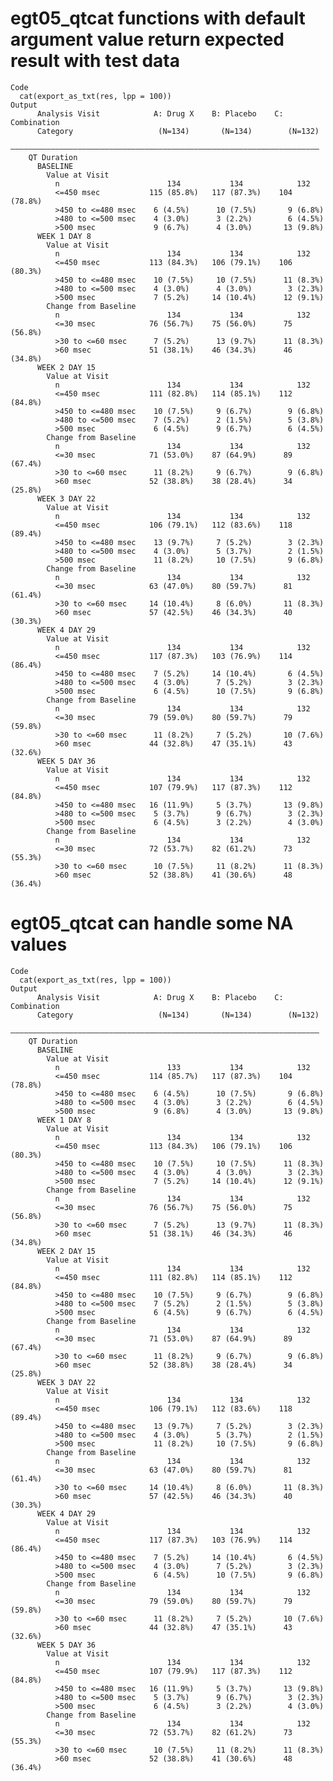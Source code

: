 # egt05_qtcat functions with default argument value return expected result with test data

    Code
      cat(export_as_txt(res, lpp = 100))
    Output
          Analysis Visit            A: Drug X    B: Placebo    C: Combination
          Category                   (N=134)       (N=134)        (N=132)    
        —————————————————————————————————————————————————————————————————————
        QT Duration                                                          
          BASELINE                                                           
            Value at Visit                                                   
              n                        134           134            132      
              <=450 msec           115 (85.8%)   117 (87.3%)    104 (78.8%)  
              >450 to <=480 msec    6 (4.5%)      10 (7.5%)       9 (6.8%)   
              >480 to <=500 msec    4 (3.0%)      3 (2.2%)        6 (4.5%)   
              >500 msec             9 (6.7%)      4 (3.0%)       13 (9.8%)   
          WEEK 1 DAY 8                                                       
            Value at Visit                                                   
              n                        134           134            132      
              <=450 msec           113 (84.3%)   106 (79.1%)    106 (80.3%)  
              >450 to <=480 msec    10 (7.5%)     10 (7.5%)      11 (8.3%)   
              >480 to <=500 msec    4 (3.0%)      4 (3.0%)        3 (2.3%)   
              >500 msec             7 (5.2%)     14 (10.4%)      12 (9.1%)   
            Change from Baseline                                             
              n                        134           134            132      
              <=30 msec            76 (56.7%)    75 (56.0%)      75 (56.8%)  
              >30 to <=60 msec      7 (5.2%)      13 (9.7%)      11 (8.3%)   
              >60 msec             51 (38.1%)    46 (34.3%)      46 (34.8%)  
          WEEK 2 DAY 15                                                      
            Value at Visit                                                   
              n                        134           134            132      
              <=450 msec           111 (82.8%)   114 (85.1%)    112 (84.8%)  
              >450 to <=480 msec    10 (7.5%)     9 (6.7%)        9 (6.8%)   
              >480 to <=500 msec    7 (5.2%)      2 (1.5%)        5 (3.8%)   
              >500 msec             6 (4.5%)      9 (6.7%)        6 (4.5%)   
            Change from Baseline                                             
              n                        134           134            132      
              <=30 msec            71 (53.0%)    87 (64.9%)      89 (67.4%)  
              >30 to <=60 msec      11 (8.2%)     9 (6.7%)        9 (6.8%)   
              >60 msec             52 (38.8%)    38 (28.4%)      34 (25.8%)  
          WEEK 3 DAY 22                                                      
            Value at Visit                                                   
              n                        134           134            132      
              <=450 msec           106 (79.1%)   112 (83.6%)    118 (89.4%)  
              >450 to <=480 msec    13 (9.7%)     7 (5.2%)        3 (2.3%)   
              >480 to <=500 msec    4 (3.0%)      5 (3.7%)        2 (1.5%)   
              >500 msec             11 (8.2%)     10 (7.5%)       9 (6.8%)   
            Change from Baseline                                             
              n                        134           134            132      
              <=30 msec            63 (47.0%)    80 (59.7%)      81 (61.4%)  
              >30 to <=60 msec     14 (10.4%)     8 (6.0%)       11 (8.3%)   
              >60 msec             57 (42.5%)    46 (34.3%)      40 (30.3%)  
          WEEK 4 DAY 29                                                      
            Value at Visit                                                   
              n                        134           134            132      
              <=450 msec           117 (87.3%)   103 (76.9%)    114 (86.4%)  
              >450 to <=480 msec    7 (5.2%)     14 (10.4%)       6 (4.5%)   
              >480 to <=500 msec    4 (3.0%)      7 (5.2%)        3 (2.3%)   
              >500 msec             6 (4.5%)      10 (7.5%)       9 (6.8%)   
            Change from Baseline                                             
              n                        134           134            132      
              <=30 msec            79 (59.0%)    80 (59.7%)      79 (59.8%)  
              >30 to <=60 msec      11 (8.2%)     7 (5.2%)       10 (7.6%)   
              >60 msec             44 (32.8%)    47 (35.1%)      43 (32.6%)  
          WEEK 5 DAY 36                                                      
            Value at Visit                                                   
              n                        134           134            132      
              <=450 msec           107 (79.9%)   117 (87.3%)    112 (84.8%)  
              >450 to <=480 msec   16 (11.9%)     5 (3.7%)       13 (9.8%)   
              >480 to <=500 msec    5 (3.7%)      9 (6.7%)        3 (2.3%)   
              >500 msec             6 (4.5%)      3 (2.2%)        4 (3.0%)   
            Change from Baseline                                             
              n                        134           134            132      
              <=30 msec            72 (53.7%)    82 (61.2%)      73 (55.3%)  
              >30 to <=60 msec      10 (7.5%)     11 (8.2%)      11 (8.3%)   
              >60 msec             52 (38.8%)    41 (30.6%)      48 (36.4%)  

# egt05_qtcat can handle some NA values

    Code
      cat(export_as_txt(res, lpp = 100))
    Output
          Analysis Visit            A: Drug X    B: Placebo    C: Combination
          Category                   (N=134)       (N=134)        (N=132)    
        —————————————————————————————————————————————————————————————————————
        QT Duration                                                          
          BASELINE                                                           
            Value at Visit                                                   
              n                        133           134            132      
              <=450 msec           114 (85.7%)   117 (87.3%)    104 (78.8%)  
              >450 to <=480 msec    6 (4.5%)      10 (7.5%)       9 (6.8%)   
              >480 to <=500 msec    4 (3.0%)      3 (2.2%)        6 (4.5%)   
              >500 msec             9 (6.8%)      4 (3.0%)       13 (9.8%)   
          WEEK 1 DAY 8                                                       
            Value at Visit                                                   
              n                        134           134            132      
              <=450 msec           113 (84.3%)   106 (79.1%)    106 (80.3%)  
              >450 to <=480 msec    10 (7.5%)     10 (7.5%)      11 (8.3%)   
              >480 to <=500 msec    4 (3.0%)      4 (3.0%)        3 (2.3%)   
              >500 msec             7 (5.2%)     14 (10.4%)      12 (9.1%)   
            Change from Baseline                                             
              n                        134           134            132      
              <=30 msec            76 (56.7%)    75 (56.0%)      75 (56.8%)  
              >30 to <=60 msec      7 (5.2%)      13 (9.7%)      11 (8.3%)   
              >60 msec             51 (38.1%)    46 (34.3%)      46 (34.8%)  
          WEEK 2 DAY 15                                                      
            Value at Visit                                                   
              n                        134           134            132      
              <=450 msec           111 (82.8%)   114 (85.1%)    112 (84.8%)  
              >450 to <=480 msec    10 (7.5%)     9 (6.7%)        9 (6.8%)   
              >480 to <=500 msec    7 (5.2%)      2 (1.5%)        5 (3.8%)   
              >500 msec             6 (4.5%)      9 (6.7%)        6 (4.5%)   
            Change from Baseline                                             
              n                        134           134            132      
              <=30 msec            71 (53.0%)    87 (64.9%)      89 (67.4%)  
              >30 to <=60 msec      11 (8.2%)     9 (6.7%)        9 (6.8%)   
              >60 msec             52 (38.8%)    38 (28.4%)      34 (25.8%)  
          WEEK 3 DAY 22                                                      
            Value at Visit                                                   
              n                        134           134            132      
              <=450 msec           106 (79.1%)   112 (83.6%)    118 (89.4%)  
              >450 to <=480 msec    13 (9.7%)     7 (5.2%)        3 (2.3%)   
              >480 to <=500 msec    4 (3.0%)      5 (3.7%)        2 (1.5%)   
              >500 msec             11 (8.2%)     10 (7.5%)       9 (6.8%)   
            Change from Baseline                                             
              n                        134           134            132      
              <=30 msec            63 (47.0%)    80 (59.7%)      81 (61.4%)  
              >30 to <=60 msec     14 (10.4%)     8 (6.0%)       11 (8.3%)   
              >60 msec             57 (42.5%)    46 (34.3%)      40 (30.3%)  
          WEEK 4 DAY 29                                                      
            Value at Visit                                                   
              n                        134           134            132      
              <=450 msec           117 (87.3%)   103 (76.9%)    114 (86.4%)  
              >450 to <=480 msec    7 (5.2%)     14 (10.4%)       6 (4.5%)   
              >480 to <=500 msec    4 (3.0%)      7 (5.2%)        3 (2.3%)   
              >500 msec             6 (4.5%)      10 (7.5%)       9 (6.8%)   
            Change from Baseline                                             
              n                        134           134            132      
              <=30 msec            79 (59.0%)    80 (59.7%)      79 (59.8%)  
              >30 to <=60 msec      11 (8.2%)     7 (5.2%)       10 (7.6%)   
              >60 msec             44 (32.8%)    47 (35.1%)      43 (32.6%)  
          WEEK 5 DAY 36                                                      
            Value at Visit                                                   
              n                        134           134            132      
              <=450 msec           107 (79.9%)   117 (87.3%)    112 (84.8%)  
              >450 to <=480 msec   16 (11.9%)     5 (3.7%)       13 (9.8%)   
              >480 to <=500 msec    5 (3.7%)      9 (6.7%)        3 (2.3%)   
              >500 msec             6 (4.5%)      3 (2.2%)        4 (3.0%)   
            Change from Baseline                                             
              n                        134           134            132      
              <=30 msec            72 (53.7%)    82 (61.2%)      73 (55.3%)  
              >30 to <=60 msec      10 (7.5%)     11 (8.2%)      11 (8.3%)   
              >60 msec             52 (38.8%)    41 (30.6%)      48 (36.4%)  

